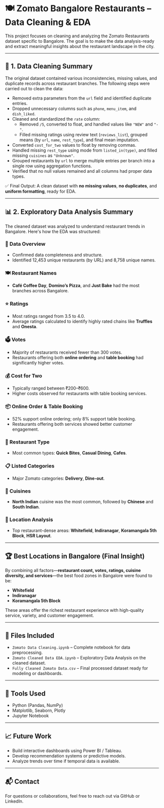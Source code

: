 
# 🍽️ Zomato Bangalore Restaurants – Data Cleaning & EDA

This project focuses on cleaning and analyzing the Zomato Restaurants dataset specific to Bangalore. The goal is to make the data analysis-ready and extract meaningful insights about the restaurant landscape in the city.

---

## 🧹 1. Data Cleaning Summary

The original dataset contained various inconsistencies, missing values, and duplicate records across restaurant branches. The following steps were carried out to clean the data:

- Removed extra parameters from the `url` field and identified duplicate entries.
- Dropped unnecessary columns such as `phone`, `menu_item`, and `dish_liked`.
- Cleaned and standardized the `rate` column:
  - Removed `/5`, converted to float, and handled values like `"NEW"` and `"-"`.
  - Filled missing ratings using review text (`reviews_list`), grouped means (by `url`, `name`, `rest_type`), and final mean imputation.
- Converted `cost_for_two` values to float by removing commas.
- Handled missing `rest_type` using mode from `listed_in(type)`, and filled missing `cuisines` as `"Unknown"`.
- Grouped restaurants by `url` to merge multiple entries per branch into a single row using aggregation functions.
- Verified that no null values remained and all columns had proper data types.

✅ Final Output: A clean dataset with **no missing values**, **no duplicates**, and **uniform formatting**, ready for EDA.

---

## 📊 2. Exploratory Data Analysis Summary

The cleaned dataset was analyzed to understand restaurant trends in Bangalore. Here's how the EDA was structured:

### 🧾 Data Overview
- Confirmed data completeness and structure.
- Identified 12,453 unique restaurants (by URL) and 8,758 unique names.

### 🍽️ Restaurant Names
- **Café Coffee Day**, **Domino’s Pizza**, and **Just Bake** had the most branches across Bangalore.

### ⭐ Ratings
- Most ratings ranged from 3.5 to 4.0.
- Average ratings calculated to identify highly rated chains like **Truffles** and **Onesta**.

### 🗳️ Votes
- Majority of restaurants received fewer than 300 votes.
- Restaurants offering both **online ordering** and **table booking** had significantly higher votes.

### 💰 Cost for Two
- Typically ranged between ₹200–₹600.
- Higher costs observed for restaurants with table booking services.

### 📦 Online Order & Table Booking
- 52% support online ordering; only 8% support table booking.
- Restaurants offering both services showed better customer engagement.

### 🏢 Restaurant Type
- Most common types: **Quick Bites**, **Casual Dining**, **Cafes**.

### 📋 Listed Categories
- Major Zomato categories: **Delivery**, **Dine-out**.

### 🍛 Cuisines
- **North Indian** cuisine was the most common, followed by **Chinese** and **South Indian**.

### 📍 Location Analysis
- Top restaurant-dense areas: **Whitefield**, **Indiranagar**, **Koramangala 5th Block**, **HSR Layout**.

---

## 🏆 Best Locations in Bangalore (Final Insight)

By combining all factors—**restaurant count, votes, ratings, cuisine diversity, and services**—the best food zones in Bangalore were found to be:

- **Whitefield**
- **Indiranagar**
- **Koramangala 5th Block**

These areas offer the richest restaurant experience with high-quality service, variety, and customer engagement.

---

## 📁 Files Included

- `Zomato Data Cleaning.ipynb` – Complete notebook for data preprocessing.
- `Zomato Cleaned Data EDA.ipynb` – Exploratory Data Analysis on the cleaned dataset.
- `Fully Cleaned Zomato Data.csv` – Final processed dataset ready for modeling or dashboards.

---

## 📌 Tools Used

- Python (Pandas, NumPy)
- Matplotlib, Seaborn, Plotly
- Jupyter Notebook

---

## 📈 Future Work

- Build interactive dashboards using Power BI / Tableau.
- Develop recommendation systems or predictive models.
- Analyze trends over time if temporal data is available.

---

## 📬 Contact

For questions or collaborations, feel free to reach out via GitHub or LinkedIn.
